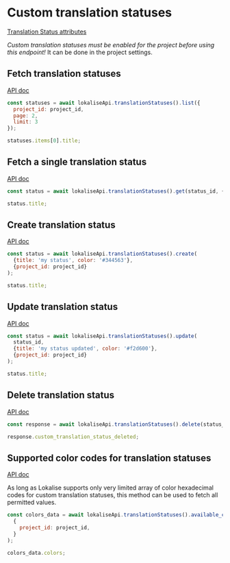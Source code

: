 # Custom translation statuses

[Translation Status attributes](https://developers.lokalise.com/reference/custom-translation-status-object)

*Custom translation statuses must be enabled for the project before using this endpoint!* It can be done in the project settings.

## Fetch translation statuses

[API doc](https://developers.lokalise.com/reference/list-all-statuses)

```js
const statuses = await lokaliseApi.translationStatuses().list({
  project_id: project_id,
  page: 2,
  limit: 3
});

statuses.items[0].title;
```

## Fetch a single translation status

[API doc](https://developers.lokalise.com/reference/retrieve-a-status)

```js
const status = await lokaliseApi.translationStatuses().get(status_id, {project_id: project_id});

status.title;
```

## Create translation status

[API doc](https://developers.lokalise.com/reference/create-a-status)

```js
const status = await lokaliseApi.translationStatuses().create(
  {title: 'my status', color: '#344563'},
  {project_id: project_id}
);

status.title;
```

## Update translation status

[API doc](https://developers.lokalise.com/reference/update-a-status)

```js
const status = await lokaliseApi.translationStatuses().update(
  status_id,
  {title: 'my status updated', color: '#f2d600'},
  {project_id: project_id}
);

status.title;
```

## Delete translation status

[API doc](https://developers.lokalise.com/reference/delete-a-status)

```js
const response = await lokaliseApi.translationStatuses().delete(status_id, {project_id: project_id});

response.custom_translation_status_deleted;
```

## Supported color codes for translation statuses

[API doc](https://developers.lokalise.com/reference/retrieve-available-colors)

As long as Lokalise supports only very limited array of color hexadecimal codes for custom translation statuses, this method can be used to fetch all permitted values.

```js
const colors_data = await lokaliseApi.translationStatuses().available_colors(
  {
    project_id: project_id,
  }
);

colors_data.colors;
```
